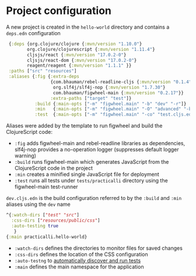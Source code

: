 # Project configuration

A new project is created in the `hello-world` directory and contains a `deps.edn` configuration

```clojure
 {:deps {org.clojure/clojure {:mvn/version "1.10.0"}
        org.clojure/clojurescript {:mvn/version "1.11.4"}
        cljsjs/react {:mvn/version "17.0.2-0"}
        cljsjs/react-dom {:mvn/version "17.0.2-0"}
        reagent/reagent {:mvn/version "1.1.1" }}
 :paths ["src" "resources"]
 :aliases {:fig {:extra-deps
                 {com.bhauman/rebel-readline-cljs {:mvn/version "0.1.4"}
                  org.slf4j/slf4j-nop {:mvn/version "1.7.30"}
                  com.bhauman/figwheel-main {:mvn/version "0.2.17"}}
                 :extra-paths ["target" "test"]}
           :build {:main-opts ["-m" "figwheel.main" "-b" "dev" "-r"]}
           :min   {:main-opts ["-m" "figwheel.main" "-O" "advanced" "-bo" "dev"]}
           :test  {:main-opts ["-m" "figwheel.main" "-co" "test.cljs.edn" "-m" "practicalli.test-runner"]}}}
```

Aliases were added by the template to run figwheel and build the ClojureScript code:

* `:fig` adds figwheel-main and rebel-readline libraries as dependencies, slf4j-nop provides a no-operation logger (suppresses default logger warning)
* `:build` runs figwheel-main which generates JavaScript from the ClojureScript code in the project
* `:min` creates a minified single JavaScript file for deployment
* `:test` runs all tests under `tests/practicalli` directory using the figwheel-main test-runner


`dev.cljs.edn` is the build configuration referred to by the `:build` and `:min` aliases using the `dev` name

```clojure
^{:watch-dirs ["test" "src"]
  :css-dirs ["resources/public/css"]
  :auto-testing true
   }
{:main practicalli.hello-world}
```

* `:watch-dirs` defines the directories to monitor files for saved changes
* `:css-dirs` defines the location of the CSS configuration
* `:auto-testng` to [automatically discover and run tests](https://figwheel.org/docs/testing.html)
* `:main` defines the main namespace for the application
